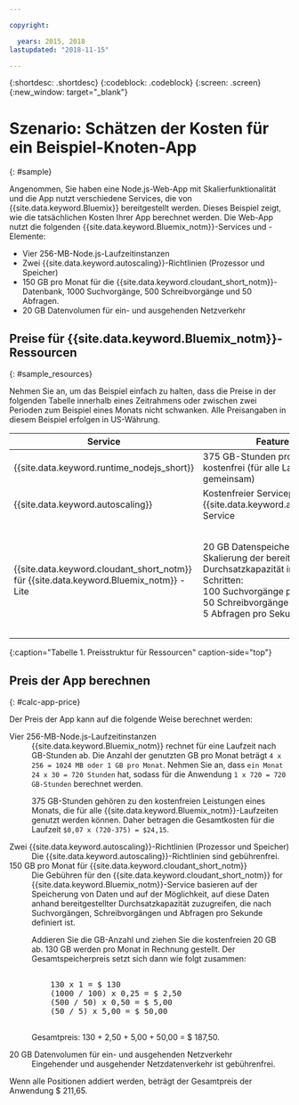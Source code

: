 ```yaml
---

copyright:

  years: 2015, 2018
lastupdated: "2018-11-15"

---
```


{:shortdesc: .shortdesc}
{:codeblock: .codeblock}
{:screen: .screen}
{:new_window: target="_blank"}

# Szenario: Schätzen der Kosten für ein Beispiel-Knoten-App
{: #sample}

Angenommen, Sie haben eine Node.js-Web-App mit Skalierfunktionalität und die App nutzt verschiedene Services, die von {{site.data.keyword.Bluemix}} bereitgestellt werden. Dieses Beispiel zeigt, wie die tatsächlichen Kosten Ihrer App berechnet werden. Die Web-App nutzt die folgenden {{site.data.keyword.Bluemix_notm}}-Services und -Elemente:

* Vier 256-MB-Node.js-Laufzeitinstanzen
* Zwei {{site.data.keyword.autoscaling}}-Richtlinien (Prozessor und Speicher)
* 150 GB pro Monat für die {{site.data.keyword.cloudant_short_notm}}-Datenbank, 1000 Suchvorgänge, 500 Schreibvorgänge und 50 Abfragen.
* 20 GB Datenvolumen für ein- und ausgehenden Netzverkehr


## Preise für {{site.data.keyword.Bluemix_notm}}-Ressourcen
{: #sample_resources}

Nehmen Sie an, um das Beispiel einfach zu halten, dass die Preise in der folgenden Tabelle innerhalb eines Zeitrahmens oder zwischen zwei Perioden zum Beispiel eines Monats nicht schwanken. Alle Preisangaben in diesem Beispiel erfolgen in US-Währung.

| Service                           |	Features                                                            |	Preis             |
|-----------------------------------|---------------------------------------------------------------------|-------------------|
| {{site.data.keyword.runtime_nodejs_short}}                   |	375 GB-Stunden pro Monat kostenfrei (für alle Laufzeiten gemeinsam)            |	$0,07 USD/GB-Stunde |
| {{site.data.keyword.autoscaling}} |	Kostenfreier Serviceplan für den {{site.data.keyword.autoscaling}}-Service |	Kostenfrei              |
| {{site.data.keyword.cloudant_short_notm}} für {{site.data.keyword.Bluemix_notm}} - Lite | 20 GB Datenspeicher kostenfrei</br>Skalierung der bereitgestellten Durchsatzkapazität in folgenden Schritten:</br>100 Suchvorgänge pro Sekunde</br>50 Schreibvorgänge pro Sekunde</br>5 Abfragen pro Sekunde | $ 1,00 USD/GB Datenspeicher</br>$ 0,25 USD/Suchvorgang pro Sekunde</br>$ 0,50 USD/Schreibvorgang pro Sekunde</br>$ 5,00 USD/Abfrage pro Sekunde |
{:caption="Tabelle 1. Preisstruktur für Ressourcen" caption-side="top"}


## Preis der App berechnen
{: #calc-app-price}

Der Preis der App kann auf die folgende Weise berechnet werden:

<dl>
<dt>Vier 256-MB-Node.js-Laufzeitinstanzen</dt>
<dd>{{site.data.keyword.Bluemix_notm}} rechnet für eine Laufzeit nach GB-Stunden ab. Die Anzahl der genutzten GB pro Monat beträgt <code>4 x 256 = 1024 MB oder 1 GB pro Monat</code>. Nehmen Sie an, dass <code>ein Monat 24 x 30 = 720 Stunden</code> hat, sodass für die Anwendung <code>1 x 720 = 720 GB-Stunden</code> berechnet werden.
<p>
375 GB-Stunden gehören zu den kostenfreien Leistungen eines Monats, die für alle {{site.data.keyword.Bluemix_notm}}-Laufzeiten genutzt werden können. Daher betragen die Gesamtkosten für die Laufzeit <code>$0,07 x (720-375) = $24,15</code>.</p></dd>

<dt>Zwei {{site.data.keyword.autoscaling}}-Richtlinien (Prozessor und Speicher)</dt>
<dd>Die {{site.data.keyword.autoscaling}}-Richtlinien sind gebührenfrei.</dd>

<dt>150 GB pro Monat für {{site.data.keyword.cloudant_short_notm}}</dt>
<dd>Die Gebühren für den {{site.data.keyword.cloudant_short_notm}} for {{site.data.keyword.Bluemix_notm}}-Service basieren auf der Speicherung von Daten und auf der Möglichkeit, auf diese Daten anhand bereitgestellter Durchsatzkapazität zuzugreifen, die nach Suchvorgängen, Schreibvorgängen und Abfragen pro Sekunde definiert ist.
<p>
Addieren Sie die GB-Anzahl und ziehen Sie die kostenfreien 20 GB ab. 130 GB werden pro Monat in Rechnung gestellt. Der Gesamtspeicherpreis setzt sich dann wie folgt zusammen:</p>
<pre class="codeblock">
<codeblock>
    130 x 1 = $ 130
    (1000 / 100) x 0,25 = $ 2,50
    (500 / 50) x 0,50 = $ 5,00
    (50 / 5) x 5,00 = $ 50,00
</codeblock>
</pre>
<p>
Gesamtpreis: 130 + 2,50 + 5,00 + 50,00 = $ 187,50.</p></dd>

<dt>20 GB Datenvolumen für ein- und ausgehenden Netzverkehr</dt>
<dd>Eingehender und ausgehender Netzdatenverkehr ist gebührenfrei.</dd>

</dl>

Wenn alle Positionen addiert werden, beträgt der Gesamtpreis der Anwendung $ 211,65.
